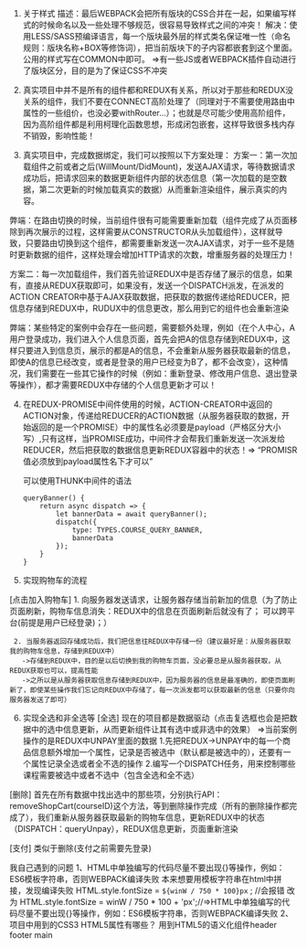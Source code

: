 1. 关于样式
  描述：最后WEBPACK会把所有版块的CSS合并在一起，如果编写样式的时候命名以及一些处理不够规范，很容易导致样式之间的冲突！
  解决：使用LESS/SASS预编译语言，每一个版块最外层的样式类名保证唯一性（命名规则：版块名称+BOX等修饰词），把当前版块下的子内容都嵌套到这个里面。公用的样式写在COMMON中即可。
  =>有一些JS或者WEBPACK插件自动进行了版块区分，目的是为了保证CSS不冲突

2. 真实项目中并不是所有的组件都和REDUX有关系，所以对于那些和REDUX没关系的组件，我们不要在CONNECT高阶处理了（同理对于不需要使用路由中属性的一些组价，也没必要withRouter...）；也就是尽可能少使用高阶组件，因为高阶组件都是利用柯理化函数思想，形成闭包嵌套，这样导致很多栈内存不销毁，影响性能！


3. 真实项目中，完成数据绑定，我们可以按照以下方案处理：
  方案一：第一次加载组件之前或者之后(WillMount/DidMount)，发送AJAX请求，等待数据请求成功后，把请求回来的数据更新组件内部的状态信息（第一次加载的是空数据，第二次更新的时候加载真实的数据）从而重新渲染组件，展示真实的内容。

  弊端：在路由切换的时候，当前组件很有可能需要重新加载（组件完成了从页面移除到再次展示的过程，这样需要从CONSTRUCTOR从头加载组件），这样就导致，只要路由切换到这个组件，都需要重新发送一次AJAX请求，对于一些不是随时更新数据的组件，这样处理会增加HTTP请求的次数，增重服务器的处理压力！

  方案二：每一次加载组件，我们首先验证REDUX中是否存储了展示的信息，如果有，直接从REDUX获取即可，如果没有，发送一个DISPATCH派发，在派发的ACTION CREATOR中基于AJAX获取数据，把获取的数据传递给REDUCER，把信息存储到REDUX中，RUDUX中的信息更改，那么用到它的组件也会重新渲染

  弊端：某些特定的案例中会存在一些问题，需要额外处理，例如（在个人中心，A用户登录成功，我们进入个人信息页面，首先会把A的信息存储到REDUX中，这样只要进入到信息页，展示的都是A的信息，不会重新从服务器获取最新的信息，即使A的信息已经改变，或者是登录的用户已经变为B了，都不会改变），这种情况，我们需要在一些其它操作的时候（例如：重新登录、修改用户信息、退出登录等操作），都才需要REDUX中存储的个人信息更新才可以！


4. 在REDUX-PROMISE中间件使用的时候，ACTION-CREATOR中返回的ACTION对象，传递给REDUCER的ACTION数据（从服务器获取的数据，开始返回的是一个PROMISE）中的属性名必须要是payload（严格区分大小写）,只有这样，当PROMISE成功，中间件才会帮我们重新发送一次派发给REDUCER，然后把获取的数据信息更新REDUX容器中的状态！=> “PROMISR值必须放到payload属性名下才可以”

   可以使用THUNK中间件的语法
   ```
   queryBanner() {
       return async dispatch => {
           let bannerData = await queryBanner();
           dispatch({
               type: TYPES.COURSE_QUERY_BANNER,
               bannerData
           });
       }
   }
   ```

5. 实现购物车的流程

  [点击加入购物车]
     1. 向服务器发送请求，让服务器存储当前新加的信息（为了防止页面刷新，购物车信息消失：REDUX中的信息在页面刷新后就没有了； 可以跨平台(前提是用户已经登录)；）

     2. 当服务器返回存储成功后，我们把信息往REDUX中存储一份（建议最好是：从服务器获取我的购物车信息，存储到REDUX中）
       ->存储到REDUX中，目的是以后切换到我的购物车页面，没必要总是从服务器获取，从REDUX获取也可以，提高性能
       ->之所以是从服务器获取信息存储到REDUX中，因为服务器的信息是最准确的，即使页面刷新了，即使某些操作我们忘记向REDUX中存储了，每一次派发都可以获取最新的信息（只要你向服务器发送了即可）

6. 实现全选和非全选等
  [全选]
    现在的项目都是数据驱动（点击复选框也会是把数据中的选中信息更新，从而更新组件让其有选中或非选中的效果） =>当前案例操作的是REDUX中UNPAY里面的数据
    1.先把REDUX->UNPAY中的每一个商品信息额外增加一个属性，记录是否被选中（默认都是被选中的），还要有一个属性记录全选或者全不选的操作
    2.编写一个DISPATCH任务，用来控制哪些课程需要被选中或者不选中（包含全选和全不选）

  [删除]
    首先在所有数据中找出选中的那些项，分别执行API：removeShopCart(courseID)这个方法，等到删除操作完成（所有的删除操作都完成了），我们重新从服务器获取最新的购物车信息，更新REDUX中的状态（DISPATCH：queryUnpay），REDUX信息更新，页面重新渲染

  [支付]
    类似于删除(支付之前需要先登录)

我自己遇到的问题
1、HTML中单独编写的代码尽量不要出现{}等操作，例如：ES6模板字符串，否则WEBPACK编译失败
本来想要用模板字符串在html中拼接，发现编译失败
HTML.style.fontSize = `${winW / 750 * 100}px` ; //会报错
改为
HTML.style.fontSize = winW / 750 * 100 + 'px';//=>HTML中单独编写的代码尽量不要出现{}等操作，例如：ES6模板字符串，否则WEBPACK编译失败
2、项目中用到的CSS3 HTML5属性有哪些？ 用到HTML5的语义化组件header footer main












